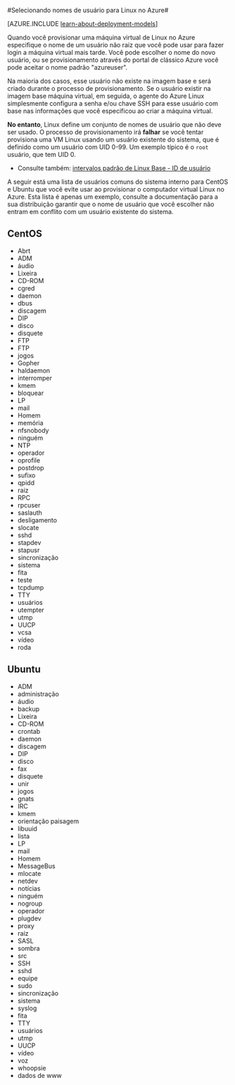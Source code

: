<properties 
    pageTitle="Selecionando nomes de usuário para Linux | Microsoft Azure" 
    description="Saiba como selecionar nomes de usuário para um computador virtual Linux no Azure." 
    services="virtual-machines-linux" 
    documentationCenter="" 
    authors="szarkos" 
    manager="timlt" 
    editor=""
    tags="azure-service-management,azure-resource-manager" />

<tags 
    ms.service="virtual-machines-linux" 
    ms.workload="infrastructure-services" 
    ms.tgt_pltfrm="vm-linux" 
    ms.devlang="na" 
    ms.topic="article" 
    ms.date="10/17/2016" 
    ms.author="szark"/>



#<a name="selecting-user-names-for-linux-on-azure"></a>Selecionando nomes de usuário para Linux no Azure#

[AZURE.INCLUDE [learn-about-deployment-models](../../includes/learn-about-deployment-models-both-include.md)]

Quando você provisionar uma máquina virtual de Linux no Azure especifique o nome de um usuário não raiz que você pode usar para fazer login a máquina virtual mais tarde. Você pode escolher o nome do novo usuário, ou se provisionamento através do portal de clássico Azure você pode aceitar o nome padrão "azureuser".

Na maioria dos casos, esse usuário não existe na imagem base e será criado durante o processo de provisionamento. Se o usuário existir na imagem base máquina virtual, em seguida, o agente do Azure Linux simplesmente configura a senha e/ou chave SSH para esse usuário com base nas informações que você especificou ao criar a máquina virtual.

**No entanto**, Linux define um conjunto de nomes de usuário que não deve ser usado. O processo de provisionamento irá **falhar** se você tentar provisiona uma VM Linux usando um usuário existente do sistema, que é definido como um usuário com UID 0-99. Um exemplo típico é o `root` usuário, que tem UID 0.

 - Consulte também: [intervalos padrão de Linux Base - ID de usuário](http://refspecs.linuxfoundation.org/LSB_4.1.0/LSB-Core-generic/LSB-Core-generic/uidrange.html)

A seguir está uma lista de usuários comuns do sistema interno para CentOS e Ubuntu que você evite usar ao provisionar o computador virtual Linux no Azure. Esta lista é apenas um exemplo, consulte a documentação para a sua distribuição garantir que o nome de usuário que você escolher não entram em conflito com um usuário existente do sistema.


## <a name="centos"></a>CentOS
- Abrt
- ADM
- áudio
- Lixeira
- CD-ROM
- cgred
- daemon
- dbus
- discagem
- DIP
- disco
- disquete
- FTP
- FTP
- jogos
- Gopher
- haldaemon
- interromper
- kmem
- bloquear
- LP
- mail
- Homem
- memória
- nfsnobody
- ninguém
- NTP
- operador
- oprofile
- postdrop
- sufixo
- qpidd
- raiz
- RPC
- rpcuser
- saslauth
- desligamento
- slocate
- sshd
- stapdev
- stapusr
- sincronização
- sistema
- fita
- teste
- tcpdump
- TTY
- usuários
- utempter
- utmp
- UUCP
- vcsa
- vídeo
- roda


## <a name="ubuntu"></a>Ubuntu
- ADM
- administração
- áudio
- backup
- Lixeira
- CD-ROM
- crontab
- daemon
- discagem
- DIP
- disco
- fax
- disquete
- unir
- jogos
- gnats
- IRC
- kmem
- orientação paisagem
- libuuid
- lista
- LP
- mail
- Homem
- MessageBus
- mlocate
- netdev
- notícias
- ninguém
- nogroup
- operador
- plugdev
- proxy
- raiz
- SASL
- sombra
- src
- SSH
- sshd
- equipe
- sudo
- sincronização
- sistema
- syslog
- fita
- TTY
- usuários
- utmp
- UUCP
- vídeo
- voz
- whoopsie
- dados de www

 